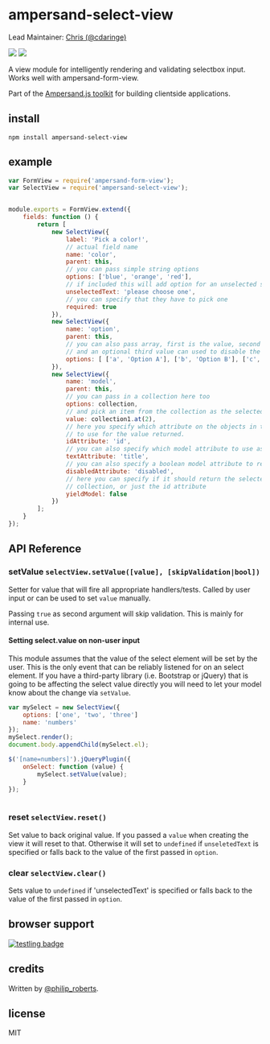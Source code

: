 # ampersand-select-view

Lead Maintainer: [Chris (@cdaringe)](https://github.com/cdaringe)

![](https://travis-ci.org/AmpersandJS/ampersand-select-view.svg) ![](https://badge.fury.io/js/ampersand-select-view.svg)

A view module for intelligently rendering and validating selectbox input. Works well with ampersand-form-view.

<!-- starthide -->
Part of the [Ampersand.js toolkit](http://ampersandjs.com) for building clientside applications.
<!-- endhide -->

## install

```
npm install ampersand-select-view
```

## example

```javascript
var FormView = require('ampersand-form-view');
var SelectView = require('ampersand-select-view');


module.exports = FormView.extend({
    fields: function () {
        return [
            new SelectView({
                label: 'Pick a color!',
                // actual field name
                name: 'color',
                parent: this,
                // you can pass simple string options
                options: ['blue', 'orange', 'red'],
                // if included this will add option for an unselected state
                unselectedText: 'please choose one',
                // you can specify that they have to pick one
                required: true
            }),
            new SelectView({
                name: 'option',
                parent: this,
                // you can also pass array, first is the value, second is used for the label
                // and an optional third value can used to disable the option
                options: [ ['a', 'Option A'], ['b', 'Option B'], ['c', 'Option C', true] ]
            }),
            new SelectView({
                name: 'model',
                parent: this,
                // you can pass in a collection here too
                options: collection,
                // and pick an item from the collection as the selected one
                value: collection1.at(2),
                // here you specify which attribute on the objects in the collection
                // to use for the value returned.
                idAttribute: 'id',
                // you can also specify which model attribute to use as the title
                textAttribute: 'title',
                // you can also specify a boolean model attribute to render items as disabled
                disabledAttribute: 'disabled',
                // here you can specify if it should return the selected model from the
                // collection, or just the id attribute
                yieldModel: false
            })
        ];
    }
});

```
## API Reference

### setValue `selectView.setValue([value], [skipValidation|bool])`

Setter for value that will fire all appropriate handlers/tests. Called by user input or can be used to set `value` manually.

Passing `true` as second argument will skip validation. This is mainly for internal use.

#### Setting select.value on non-user input
This module assumes that the value of the select element will be set by the user.  This is the only event that can be reliably listened for on an select element.  If you have a third-party library (i.e. Bootstrap or jQuery) that is going to be affecting the select value directly you will need to let your model know about the change via `setValue`.

```javascript
var mySelect = new SelectView({
    options: ['one', 'two', 'three']
    name: 'numbers'
});
mySelect.render();
document.body.appendChild(mySelect.el);

$('[name=numbers]').jQueryPlugin({
    onSelect: function (value) {
        mySelect.setValue(value);
    }
});
 
```

### reset `selectView.reset()`

Set value to back original value. If you passed a `value` when creating the view it will reset to that. Otherwise it will set to `undefined` if `unseletedText` is specified or falls back to the value of the first passed in `option`.


### clear `selectView.clear()`

Sets value to `undefined` if 'unselectedText' is specified or falls back to the value of the first passed in `option`.

## browser support

[![testling badge](https://ci.testling.com/AmpersandJS/ampersand-select-view.png)](https://ci.testling.com/AmpersandJS/ampersand-select-view)

## credits

Written by [@philip_roberts](twitter.com/philip_roberts).

## license

MIT

